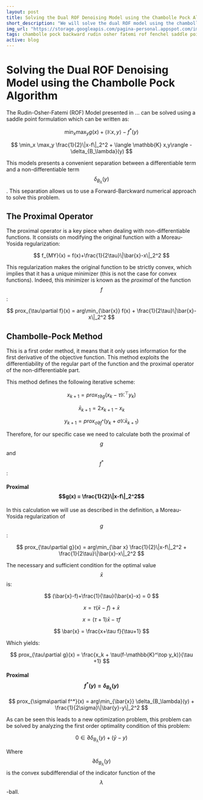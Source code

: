 ```yaml
---
layout: post
title: Solving the Dual ROF Denoising Model using the Chambolle Pock Algorithm
short_description: "We will solve the dual ROF model using the chambolle pock method"
img_url: "https://storage.googleapis.com/pagina-personal.appspot.com/img_blog/dual_rof_denoising/dual_rof_denoise.png"
tags: chambolle pock backward rudin osher fatemi rof fenchel saddle point optimization python numpy scipy bilevel imaging toolbox
active: blog
---
```

# Solving the Dual ROF Denoising Model using the Chambolle Pock Algorithm
The Rudin-Osher-Fatemi (ROF) Model presented in ... can be solved using a saddle point formulation which can be written as:

$$ \min_x \max_y g(x) + \langle \mathbb{K} x,y\rangle - f^*(y) $$

$$ \min_x \max_y \frac{1}{2}\|x-f\|_2^2 + \langle \mathbb{K} x,y\rangle - \delta_{B_\lambda}(y) $$

This models presents a convenient separation between a differentiable term and a non-differentiable term $$\delta_{B_\lambda}(y)$$. This separation allows us to use a Forward-Barckward numerical approach to solve this problem.

## The Proximal Operator
The proximal operator is a key piece when dealing with non-differentiable functions. It consists on modifying the original function with a Moreau-Yosida regularization:

$$ f_{MY}(x) = f(x)+\frac{1}{2\tau}\|\bar{x}-x\|_2^2 $$

This regularization makes the original function to be strictly convex, which implies that it has a unique minimizer (this is not the case for convex functions). Indeed, this minimizer is known as the *proximal* of the function $$f$$:

$$ prox_{\tau\partial f}(x) = arg\min_{\bar{x}} f(x) + \frac{1}{2\tau}\|\bar{x}-x\|_2^2 $$

## Chambolle-Pock Method
This is a first order method, it means that it only uses information for the first derivative of the objective function. This method exploits the differentiability of the regular part of the function and the proximal operator of the non-differentiable part.

This method defines the following iterative scheme:

$$ x_{k+1} = prox_{\tau \partial g}(x_k-\tau\mathbb{K}^\top y_k)$$

$$ \bar{x}_{k+1} = 2x_{k+1} - x_k $$

$$ y_{k+1} = prox_{\sigma \partial f^*}(y_k+\sigma \mathbb{K}\bar{x}_{k+1}) $$

Therefore, for our specific case we need to calculate both the proximal of $$g$$ and $$f^*$$:

#### Proximal $$g(x) = \frac{1}{2}\|x-f\|_2^2$$
In this calculation we will use as described in the definition, a Moreau-Yosida regularization of $$g$$:

$$
prox_{\tau\partial g}(x) = arg\min_{\bar x} \frac{1}{2}\|x-f\|_2^2 + \frac{1}{2\tau}\|\bar{x}-x\|_2^2
$$

The necessary and sufficient condition for the optimal value $$\bar{x}$$ is:

$$
(\bar{x}-f)+\frac{1}{\tau}(\bar{x}-x) = 0
$$

$$
x = \tau(\bar{x}-f) + \bar{x}
$$

$$
x = (\tau+1)\bar{x}-\tau f
$$

$$
\bar{x} = \frac{x+\tau f}{\tau+1}
$$

Which yields:

$$
prox_{\tau\partial g}(x) = \frac{x_k + \tau(f-\mathbb{K}^\top y_k)}{\tau +1}
$$

#### Proximal $$f^*(y) = \delta_{B_\lambda}(y)$$

$$
prox_{\sigma\partial f^*}(x) = arg\min_{\bar{x}} \delta_{B_\lambda}(y) + \frac{1}{2\sigma}\|\bar{y}-y\|_2^2
$$

As can be seen this leads to a new optimization problem, this problem can be solved by analyzing the first order optimality condition of this problem:

$$
0 \in \partial \delta_{B_\lambda}(y) + (\bar{y}-y)
$$

Where $$ \partial \delta_{B_\lambda}(y) $$ is the convex subdifferendial of the indicator function of the $$\lambda$$-ball.
